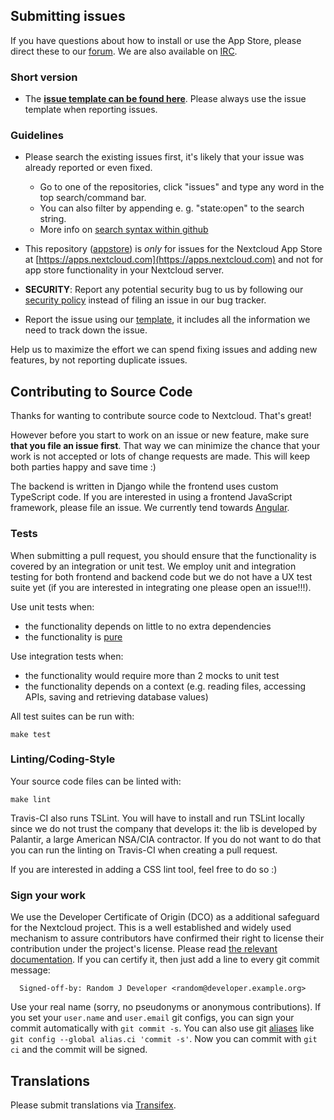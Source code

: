 ## Submitting issues

If you have questions about how to install or use the App Store, please direct these to our [forum][forum]. We are also available on [IRC][irc].

### Short version

 * The [**issue template can be found here**][template]. Please always use the issue template when reporting issues.

### Guidelines
* Please search the existing issues first, it's likely that your issue was already reported or even fixed.
  - Go to one of the repositories, click "issues" and type any word in the top search/command bar.
  - You can also filter by appending e. g. "state:open" to the search string.
  - More info on [search syntax within github](https://help.github.com/articles/searching-issues)
* This repository ([appstore](https://github.com/nextcloud/appstore/issues)) is *only* for issues for the Nextcloud App Store at [https://apps.nextcloud.com](https://apps.nextcloud.com) and not for app store functionality in your Nextcloud server.
* __SECURITY__: Report any potential security bug to us by following our [security policy](https://nextcloud.com/security/) instead of filing an issue in our bug tracker.

* Report the issue using our [template][template], it includes all the information we need to track down the issue.

Help us to maximize the effort we can spend fixing issues and adding new features, by not reporting duplicate issues.

[template]: https://raw.githubusercontent.com/nextcloud/appstore/master/.github/issue_template.md
[forum]: https://help.nextcloud.com/
[irc]: https://webchat.freenode.net/?channels=nextcloud-dev

## Contributing to Source Code

Thanks for wanting to contribute source code to Nextcloud. That's great!

However before you start to work on an issue or new feature, make sure **that you file an issue first**. That way we can minimize the chance that your work is not accepted or lots of change requests are made. This will keep both parties happy and save time :)

The backend is written in Django while the frontend uses custom TypeScript code. If you are interested in using a frontend JavaScript framework, please file an issue. We currently tend towards [Angular](https://angular.io/).

### Tests

When submitting a pull request, you should ensure that the functionality is covered by an integration or unit test. We employ unit and integration testing for both frontend and backend code but we do not have a UX test suite yet (if you are interested in integrating one please open an issue!!!).

Use unit tests when:

* the functionality depends on little to no extra dependencies
* the functionality is [pure](https://en.wikipedia.org/wiki/Pure_function)

Use integration tests when:

* the functionality would require more than 2 mocks to unit test
* the functionality depends on a context (e.g. reading files, accessing APIs, saving and retrieving database values)

All test suites can be run with:

    make test

### Linting/Coding-Style

Your source code files can be linted with:

    make lint

Travis-CI also runs TSLint. You will have to install and run TSLint locally since we do not trust the company that develops it: the lib is developed by Palantir, a large American NSA/CIA contractor. If you do not want to do that you can run the linting on Travis-CI when creating a pull request.

If you are interested in adding a CSS lint tool, feel free to do so :)

### Sign your work

We use the Developer Certificate of Origin (DCO) as a additional safeguard
for the Nextcloud project. This is a well established and widely used
mechanism to assure contributors have confirmed their right to license
their contribution under the project's license.
Please read [the relevant documentation][dcofile].
If you can certify it, then just add a line to every git commit message:

````
  Signed-off-by: Random J Developer <random@developer.example.org>
````

Use your real name (sorry, no pseudonyms or anonymous contributions).
If you set your `user.name` and `user.email` git configs, you can sign your
commit automatically with `git commit -s`. You can also use git [aliases](https://git-scm.com/book/tr/v2/Git-Basics-Git-Aliases)
like `git config --global alias.ci 'commit -s'`. Now you can commit with
`git ci` and the commit will be signed.

[devmanual]: https://docs.nextcloud.org/server/12/developer_manual/
[dcofile]: https://github.com/nextcloud/server/blob/master/contribute/developer-certificate-of-origin

## Translations
Please submit translations via [Transifex][transifex].

[transifex]: https://www.transifex.com/nextcloud/nextcloud/appstore/
